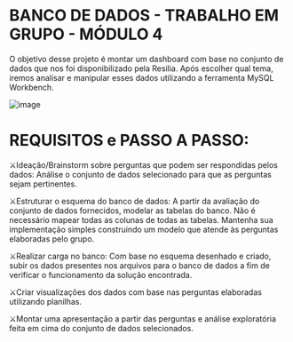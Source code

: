 # BANCO DE DADOS - TRABALHO EM GRUPO - MÓDULO 4

O objetivo desse projeto é montar um dashboard com base no conjunto de dados que nos foi disponibilizado pela Resilia. Após escolher qual tema, iremos analisar e manipular esses dados utilizando a ferramenta MySQL Workbench.


![image](https://user-images.githubusercontent.com/56053290/214435493-51f54bef-c818-4508-a72e-7f87470e95bd.png)


<h1>REQUISITOS e PASSO A PASSO:</h1>

 ⚔️Ideação/Brainstorm sobre perguntas que podem ser respondidas pelos dados: Análise o conjunto de dados selecionado para que as perguntas sejam pertinentes.
 
 ⚔️Estruturar o esquema do banco de dados: A partir da avaliação do conjunto de dados fornecidos, modelar as tabelas do banco. Não é necessário mapear todas as colunas de todas  as tabelas. Mantenha sua implementação simples construindo um modelo que atende às perguntas elaboradas pelo grupo.
 
 ⚔️Realizar carga no banco: Com base no esquema desenhado e criado, subir os dados presentes nos arquivos para o banco de dados a fim de verificar o funcionamento da solução encontrada.
 
 ⚔️Criar visualizações dos dados com base nas perguntas elaboradas utilizando planilhas.
 
 ⚔️Montar uma apresentação a partir das perguntas e análise exploratória feita em cima do conjunto de dados selecionados.

